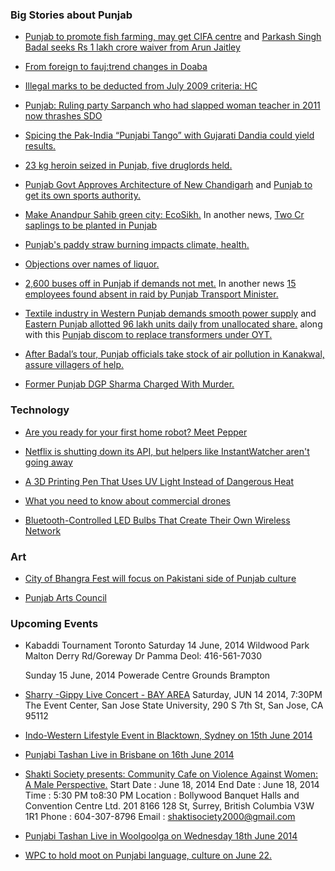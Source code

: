 ### Big Stories about Punjab

- [Punjab to promote fish farming, may get CIFA centre](http://timesofindia.indiatimes.com/city/chandigarh/Punjab-to-promote-fish-farming-may-get-CIFA-centre/articleshow/36460289.cms)<!--- Times of India --> and [Parkash Singh Badal seeks Rs 1 lakh crore waiver from Arun Jaitley](http://timesofindia.indiatimes.com/india/Parkash-Singh-Badal-seeks-Rs-1-lakh-crore-waiver-from-Arun-Jaitley/articleshow/36459192.cms)<!--- Times of India -->

- [From foreign to fauj:trend changes in Doaba](http://www.hindustantimes.com/punjab/jalandhar/from-foreign-to-fauj-trend-changes-in-doaba/article1-1228499.aspx)<!--- Hindustan Times -->

- [Illegal marks to be deducted from July 2009 criteria: HC](http://www.hindustantimes.com/punjab/chandigarh/illegal-marks-to-be-deducted-from-july-2009-criteria-hc/article1-1228544.aspx)<!--- Hindustan Times -->

- [Punjab: Ruling party Sarpanch who had slapped woman teacher in 2011 now thrashes SDO](http://www.sikhsiyasat.net/2014/06/11/punjab-ruling-party-sarpanch-who-had-slapped-woman-teacher-in-2001-now-thrashes-sdo/)<!--- Sikh Siyasat -->

- [Spicing the Pak-India “Punjabi Tango” with Gujarati Dandia could yield results.](http://ahlu-india.com/2014/06/11/spicing-the-pak-india-punjabi-tango-with-gujarati-dandia-could-yield-results/)<!--- Opinion India -->

- [23 kg heroin seized in Punjab, five druglords held.](http://www.siasat.com/english/news/23-kg-heroin-seized-punjab-five-druglords-held)<!--- Siasat.com -->

- [Punjab Govt Approves Architecture of New Chandigarh](http://www.outlookindia.com/news/article/Punjab-Govt-Approves-Architecture-of-New-Chandigarh/844033)<!--- Outlook India --> and [Punjab to get its own sports authority.](http://www.hindustantimes.com/punjab/chandigarh/punjab-to-get-its-own-sports-authority/article1-1228239.aspx)<!--- Hindustan Times -->

- [Make Anandpur Sahib green city: EcoSikh.](http://jagopunjabjagoindia.com/make-anandpur-sahib-green-city-ecosikh-32652)<!--- Jago Punjab Jago India --> In another news, [Two Cr saplings to be planted in Punjab](http://www.business-standard.com/article/pti-stories/two-cr-saplings-to-be-planted-in-punjab-114061200948_1.html)<!--- Business Standard -->

- [Punjab's paddy straw burning impacts climate, health.](http://www.business-standard.com/article/news-ians/punjab-s-paddy-straw-burning-impacts-climate-health-114061000569_1.html)<!--- Business Standard -->

- [Objections over names of liquor.](http://timesofindia.indiatimes.com/india/Objections-over-names-of-liquor/articleshow/36310117.cms)<!--- Times of India -->
 
- [2,600 buses off in Punjab if demands not met.](http://www.business-standard.com/article/current-affairs/2-600-buses-off-in-punjab-if-demands-not-met-114060901127_1.html)<!--- Business Standard --> In another news [15 employees found absent in raid by Punjab Transport Minister.](http://www.business-standard.com/article/pti-stories/15-employees-found-absent-in-raid-by-punjab-transport-minister-114060900617_1.html)<!--- Business Standard -->

- [Textile industry in Western Punjab demands smooth power supply](http://www.nation.com.pk/business/08-Jun-2014/textile-industry-in-punjab-demands-smooth-power-supply) <!--- The Nation -->  and [Eastern Punjab allotted 96 lakh units daily from unallocated share.](http://indianpowersector.com/home/2014/06/punjab-allotted-96-lakh-units-daily-from-unallocated-share/) <!-- Indian Power Sector --> along with this [Punjab discom to replace transformers under OYT.](http://www.thehindubusinessline.com/news/states/punjab-discom-to-replace-transformers-under-oyt/article6094768.ece)<!--- The Hindu Business line -->

- [After Badal’s tour, Punjab officials take stock of air pollution in Kanakwal, assure villagers of help.](http://indianexpress.com/article/cities/chandigarh/officials-visit-kanakwal-village-to-redress-grievance-over-air-pollution/) <!--- Indian Express -->

- [Former Punjab DGP Sharma Charged With Murder.](http://thelinkpaper.ca/?p=38147) <!--- The Link -->

### Technology

- [Are you ready for your first home robot? Meet Pepper](http://www.engadget.com/2014/06/12/home-robot-pepper/)<!--- Engadget.com -->

- [Netflix is shutting down its API, but helpers like InstantWatcher aren't going away](http://developer.netflix.com/blog/read/Retiring_the_Netflix_Public_API)<!---Netflix -->

- [A 3D Printing Pen That Uses UV Light Instead of Dangerous Heat](http://gizmodo.com/a-3d-printing-pen-that-uses-uv-light-instead-of-dangero-1588171103)<!--- Gizmodo.com -->

- [What you need to know about commercial drones](http://www.engadget.com/2014/06/13/commercial-drone-explainer/)<!--- Engadget.com -->

- [Bluetooth-Controlled LED Bulbs That Create Their Own Wireless Network](http://gizmodo.com/bluetooth-controlled-led-bulbs-that-create-their-own-wi-1585962628)<!--- Gizmodo.com -->


<!--- ### Business -->

### Art

- [City of Bhangra Fest will focus on Pakistani side of Punjab culture](http://www.vancouverdesi.com/news/city-of-bhangra-fest-will-focus-on-pakistani-side-of-punjab-culture/755098/) <!--- Vancouver Desi -->

- [Punjab Arts Council](http://www.punjabartscouncil.com/7-news/386-culture-call)<!--- punjab arts council -->

### Upcoming Events

- Kabaddi Tournament Toronto
	Saturday 14 June, 2014
	Wildwood Park Malton
	Derry Rd/Goreway Dr
	Pamma Deol: 416-561-7030

	Sunday 15 June, 2014
	Powerade Centre Grounds Brampton

- [Sharry -Gippy Live Concert - BAY AREA](http://events.sulekha.com/desi-rock-star_event-in_san-jose-ca_294241) Saturday, JUN 14 2014,  7:30PM
	The Event Center, San Jose State University, 290 S 7th St, San Jose, CA 95112<!--- events.Sulekha.com -->
	
- [Indo-Western Lifestyle Event in Blacktown, Sydney on 15th June 2014](http://singh.com.au/indo-western-lifestyle-event-in-blacktown-sydney-on-15th-june-2014/)<!--- singh.com.au -->
	
- [Punjabi Tashan Live in Brisbane on 16th June 2014](http://singh.com.au/punjabi-tashan-live-in-brisbane-on-16th-june-2014/)<!--- singh.com.au -->

- [Shakti Society presents: Community Cafe on Violence Against Women: A Male Perspective.](http://www.desievents.ca/?event=shakti-society-presents-community-cafe-on-violence-against-women-a-male-perspective)
	Start Date : June 18, 2014 
	End Date : June 18, 2014 
	Time : 5:30 PM	 to8:30 PM
	Location : 
	Bollywood Banquet Halls and Convention Centre Ltd. 201 8166 128 St, Surrey, British Columbia V3W 1R1
	Phone : 604-307-8796 
	Email : shaktisociety2000@gmail.com <!--- Desi Events -->

- [Punjabi Tashan Live in Woolgoolga on Wednesday 18th June 2014](http://singh.com.au/punjabi-tashan-live-in-woolgoolga-on-wednesday-18th-june-2014/) <!--- singh.com.au -->

- [WPC to hold moot on Punjabi language, culture on June 22.](http://www.dailytimes.com.pk/national/10-Jun-2014/wpc-to-hold-moot-on-punjabi-language-culture-on-june-22)<!--- Daily Times -->
